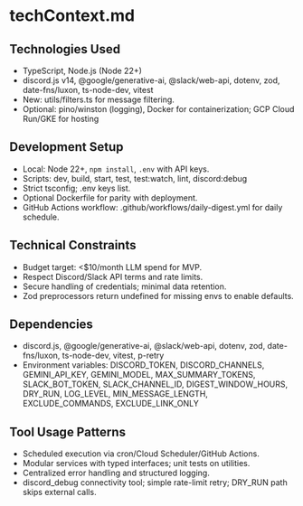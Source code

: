 # techContext.md

## Technologies Used
- TypeScript, Node.js (Node 22+)
- discord.js v14, @google/generative-ai, @slack/web-api, dotenv, zod, date-fns/luxon, ts-node-dev, vitest
- New: utils/filters.ts for message filtering.
- Optional: pino/winston (logging), Docker for containerization; GCP Cloud Run/GKE for hosting

## Development Setup
- Local: Node 22+, `npm install`, `.env` with API keys.
- Scripts: dev, build, start, test, test:watch, lint, discord:debug
- Strict tsconfig; .env keys list.
- Optional Dockerfile for parity with deployment.
- GitHub Actions workflow: .github/workflows/daily-digest.yml for daily schedule.

## Technical Constraints
- Budget target: <$10/month LLM spend for MVP.
- Respect Discord/Slack API terms and rate limits.
- Secure handling of credentials; minimal data retention.
- Zod preprocessors return undefined for missing envs to enable defaults.

## Dependencies
- discord.js, @google/generative-ai, @slack/web-api, dotenv, zod, date-fns/luxon, ts-node-dev, vitest, p-retry
- Environment variables: DISCORD_TOKEN, DISCORD_CHANNELS, GEMINI_API_KEY, GEMINI_MODEL, MAX_SUMMARY_TOKENS, SLACK_BOT_TOKEN, SLACK_CHANNEL_ID, DIGEST_WINDOW_HOURS, DRY_RUN, LOG_LEVEL, MIN_MESSAGE_LENGTH, EXCLUDE_COMMANDS, EXCLUDE_LINK_ONLY

## Tool Usage Patterns
- Scheduled execution via cron/Cloud Scheduler/GitHub Actions.
- Modular services with typed interfaces; unit tests on utilities.
- Centralized error handling and structured logging.
- discord_debug connectivity tool; simple rate-limit retry; DRY_RUN path skips external calls.
